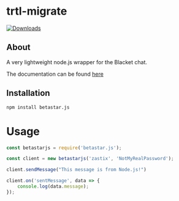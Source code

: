 # trtl-migrate

[![Downloads](https://img.shields.io/npm/dm/trtl-migrate.svg?style=flat-square)](https://npmjs.org/package/trtl-migrate)

## About
A very lightweight node.js wrapper for the Blacket chat.

The documentation can be found [here](https://github.com/notzastix/betastar.js/blob/main/Documentation.md)

## Installation

```sh-session
npm install betastar.js
```

# Usage

```js
const betastarjs = require('betastar.js');

const client = new betastarjs('zastix', 'NotMyRealPassword');

client.sendMessage("This message is from Node.js!")

client.on('sentMessage', data => {
    console.log(data.message);
});
```